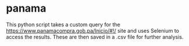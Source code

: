 # panama

This python script takes a custom query for the https://www.panamacompra.gob.pa/Inicio/#!/ site and uses Selenium to access the results. These are then saved in a .csv file for further analysis.